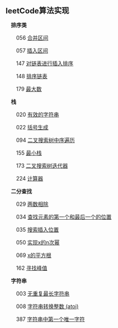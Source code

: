 <big><big>**leetCode算法实现**</big></big>

&emsp;**排序类**

&emsp;&emsp;056 [合并区间](https://github.com/SimmyZhong/leetCode/blob/master/56_mergeSection.py)

&emsp;&emsp;057 [插入区间](https://github.com/SimmyZhong/leetCode/blob/master/57_insertionSection.py)

&emsp;&emsp;147 [对链表进行插入排序](https://github.com/SimmyZhong/leetCode/blob/master/147_insertionSortList.py)

&emsp;&emsp;148 [排序链表](https://github.com/SimmyZhong/leetCode/blob/master/148_sortList.py)

&emsp;&emsp;179 [最大数](https://github.com/SimmyZhong/leetCode/blob/master/179_MaxNum.py)

&emsp;**栈**

&emsp;&emsp;020 [有效的字符串](https://github.com/SimmyZhong/leetCode/blob/master/20_validBrackets.py)

&emsp;&emsp;022 [括号生成](https://github.com/SimmyZhong/leetCode/blob/master/22_generate-parentheses.py)

&emsp;&emsp;094 [二叉搜索树中序遍历](https://github.com/SimmyZhong/leetCode/blob/master/94_inorder_traversal.py)

&emsp;&emsp;155 [最小栈](https://github.com/SimmyZhong/leetCode/blob/master/155_minStack.py)

&emsp;&emsp;173 [二叉搜索树迭代器](https://github.com/SimmyZhong/leetCode/blob/master/173_BST_iterator.py)

&emsp;&emsp;224 [计算器](https://github.com/SimmyZhong/leetCode/blob/master/224_calculator.py)

&emsp;**二分查找**

&emsp;&emsp;029 [两数相除](https://github.com/SimmyZhong/leetCode/blob/master/29_divide-two-integers.py)

&emsp;&emsp;034 [查找元素的第一个和最后一个的位置](https://github.com/SimmyZhong/leetCode/blob/master/34_first_and_last_element.py)

&emsp;&emsp;035 [搜索插入位置](https://github.com/SimmyZhong/leetCode/blob/master/35_search-insert-position.py)

&emsp;&emsp;050 [实现x的n次幂](https://github.com/SimmyZhong/leetCode/blob/master/50_powx-n.py)

&emsp;&emsp;069 [x的平方根](https://github.com/SimmyZhong/leetCode/blob/master/69_sqrtx.py)

&emsp;&emsp;162 [寻找峰值](https://github.com/SimmyZhong/leetCode/blob/master/162_find_peak_element.py)

&emsp;**字符串**
	
&emsp;&emsp;003 [无重复最长字符串](https://github.com/SimmyZhong/leetCode/blob/master/3_maxString.py)

&emsp;&emsp;008 [字符串转换整数 (atoi) ](https://github.com/SimmyZhong/leetCode/blob/master/8_string-to-integer-atoi.py)

&emsp;&emsp;387 [字符串中第一个唯一字符](https://github.com/SimmyZhong/leetCode/blob/master/387_first-unique-character-in-a-string.py)

